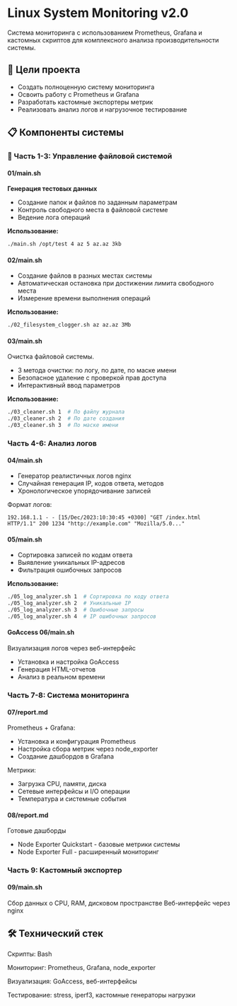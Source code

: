 # Linux System Monitoring v2.0

Система мониторинга с использованием Prometheus, Grafana и кастомных скриптов для комплексного анализа производительности системы.

## 🎯 Цели проекта
- Создать полноценную систему мониторинга
- Освоить работу с Prometheus и Grafana
- Разработать кастомные экспортеры метрик
- Реализовать анализ логов и нагрузочное тестирование

## 📋 Компоненты системы

### 🔧 Часть 1-3: Управление файловой системой

#### 01/main.sh
**Генерация тестовых данных**
- Создание папок и файлов по заданным параметрам
- Контроль свободного места в файловой системе
- Ведение лога операций

**Использование:**
```bash
./main.sh /opt/test 4 az 5 az.az 3kb
```

#### 02/main.sh
- Создание файлов в разных местах системы
- Автоматическая остановка при достижении лимита свободного места
- Измерение времени выполнения операций

**Использование:**
```bash
./02_filesystem_clogger.sh az az.az 3Mb
```

#### 03/main.sh
Очистка файловой системы.
- 3 метода очистки: по логу, по дате, по маске имени
- Безопасное удаление с проверкой прав доступа
- Интерактивный ввод параметров

**Использование:**
```bash
./03_cleaner.sh 1  # По файлу журнала
./03_cleaner.sh 2  # По дате создания  
./03_cleaner.sh 3  # По маске имени
```

### Часть 4-6: Анализ логов
#### 04/main.sh
- Генератор реалистичных логов nginx
- Случайная генерация IP, кодов ответа, методов
- Хронологическое упорядочивание записей

Формат логов:
```
192.168.1.1 - - [15/Dec/2023:10:30:45 +0300] "GET /index.html HTTP/1.1" 200 1234 "http://example.com" "Mozilla/5.0..."
```

#### 05/main.sh
- Сортировка записей по кодам ответа
- Выявление уникальных IP-адресов
- Фильтрация ошибочных запросов

**Использование:**
```bash
./05_log_analyzer.sh 1  # Сортировка по коду ответа
./05_log_analyzer.sh 2  # Уникальные IP
./05_log_analyzer.sh 3  # Ошибочные запросы
./05_log_analyzer.sh 4  # IP ошибочных запросов
```

#### GoAccess 06/main.sh
Визуализация логов через веб-интерфейс

- Установка и настройка GoAccess
- Генерация HTML-отчетов
- Анализ в реальном времени

### Часть 7-8: Система мониторинга
#### 07/report.md
Prometheus + Grafana:
- Установка и конфигурация Prometheus
- Настройка сбора метрик через node_exporter
- Создание дашбордов в Grafana

Метрики:
- Загрузка CPU, памяти, диска
- Сетевые интерфейсы и I/O операции
- Температура и системные события

#### 08/report.md
Готовые дашборды
- Node Exporter Quickstart - базовые метрики системы
- Node Exporter Full - расширенный мониторинг

### Часть 9: Кастомный экспортер
#### 09/main.sh
Сбор данных о CPU, RAM, дисковом пространстве
Веб-интерфейс через nginx

## 🛠️ Технический стек
Скрипты: Bash

Мониторинг: Prometheus, Grafana, node_exporter

Визуализация: GoAccess, веб-интерфейсы

Тестирование: stress, iperf3, кастомные генераторы нагрузки